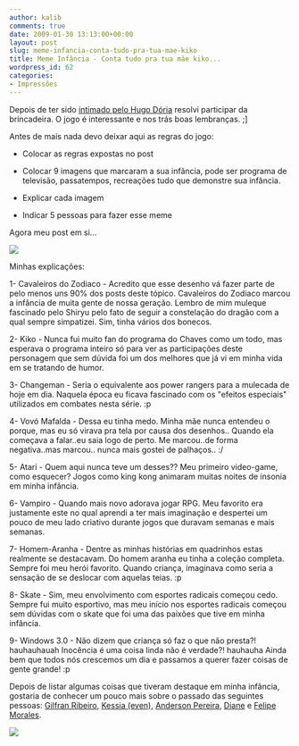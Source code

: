 ```yaml
---
author: kalib
comments: true
date: 2009-01-30 13:13:00+00:00
layout: post
slug: meme-infancia-conta-tudo-pra-tua-mae-kiko
title: Meme Infância - Conta tudo pra tua mãe kiko...
wordpress_id: 62
categories:
- Impressões
---
```


Depois de ter sido [intimado pelo Hugo Dória](http://hdoria.archlinux-br.org/blog/2009/01/29/meme-infancia/) resolvi participar da brincadeira. O jogo é interessante e nos trás boas lembranças. ;]




Antes de mais nada devo deixar aqui as regras do jogo:






  * Colocar as regras expostas no post


  * Colocar 9 imagens que marcaram a sua infância, pode ser programa de televisão, passatempos, recreações tudo que demonstre sua infância.


  * Explicar cada imagem


  * Indicar 5 pessoas para fazer esse meme




Agora meu post em si...




[![](http://kalib.pre.hw40.webservidor.net/wordpress/wp-content/uploads/2009/02/kalib_infa-225x300.png)](http://kalib.pre.hw40.webservidor.net/wordpress/wp-content/uploads/2009/02/kalib_infa.png)




Minhas explicações:




1- Cavaleiros do Zodiaco - Acredito que esse desenho vá fazer parte de pelo menos uns 90% dos posts deste tópico. Cavaleiros do Zodiaco marcou a infância de muita gente de nossa geração. Lembro de mim muleque fascinado pelo Shiryu pelo fato de seguir a constelação do dragão com a qual sempre simpatizei. Sim, tinha vários dos bonecos.  

2- Kiko - Nunca fui muito fan do programa do Chaves como um todo, mas esperava o programa inteiro só para ver as participações deste personagem que sem dúvida foi um dos melhores que já vi em minha vida em se tratando de humor.  

3- Changeman - Seria o equivalente aos power rangers para a mulecada de hoje em dia. Naquela época eu ficava fascinado com os "efeitos especiais" utilizados em combates nesta série. :p  

4- Vovó Mafalda - Dessa eu tinha medo. Minha mãe nunca entendeu o porque, mas eu só virava pra tela por causa dos desenhos.. Quando ela começava a falar..eu saia logo de perto. Me marcou..de forma negativa..mas marcou.. nunca mais gostei de palhaços.. :/  

5- Atari - Quem aqui nunca teve um desses?? Meu primeiro video-game, como esquecer? Jogos como king kong animaram muitas noites de insonia em minha infância.  

6- Vampiro - Quando mais novo adorava jogar RPG. Meu favorito era justamente este no qual aprendi a ter mais imaginação e despertei um pouco de meu lado criativo durante jogos que duravam semanas e mais semanas.  

7- Homem-Aranha - Dentre as minhas histórias em quadrinhos estas realmente se destacavam. Do homem aranha eu tinha a coleção completa. Sempre foi meu herói favorito. Quando criança, imaginava como seria a sensação de se deslocar com aquelas teias. :p  

8- Skate - Sim, meu envolvimento com esportes radicais começou cedo. Sempre fui muito esportivo, mas meu início nos esportes radicais começou sem dúvidas com o skate que foi uma das paixões que tive em minha infância.  

9- Windows 3.0 - Não dizem que criança só faz o que não presta?! hauhauhauah Inocência é uma coisa linda não é verdade?! hauhauha Ainda bem que todos nós crescemos um dia e passamos a querer fazer coisas de gente grande! :p




Depois de listar algumas coisas que tiveram destaque em minha infância, gostaria de conhecer um pouco mais sobre o passado das seguintes pessoas: [Gilfran Ribeiro](http://blog.gilfran.net/), [Kessia (even)](http://even.archlinux-br.org/blog), [Anderson Pereira](http://vivendotecnologia.blogspot.com/), [Diane](http://elidianemf.blogspot.com/) e [Felipe Morales](http://felipeblog.freehostia.com/wordpress/).




[![](http://img376.imageshack.us/img376/8000/userbar635980sd7.gif)](http://img376.imageshack.us/img376/8000/userbar635980sd7.gif)



